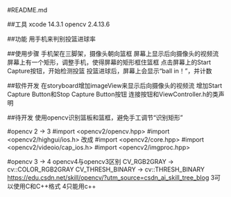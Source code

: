 #README.md

##工具
xcode 14.3.1
opencv 2.4.13.6

##功能
用手机来判别投篮进球率

##使用步骤
手机架在三脚架，摄像头朝向篮框
屏幕上显示后向摄像头的视频流
屏幕上有一个矩形，调整手机，使得屏幕的矩形框住篮框
点击屏幕上的Start Capture按钮，开始检测投篮
投篮进球后，屏幕上会显示“ball in！”，并计数

##软件开发
在storyboard增加imageView来显示后向摄像头的视频流
增加Start Capture Button和Stop Capture Button按钮
连接按钮和ViewController.h的类声明

##待开发
使用opencv识别篮板和篮框，避免手工调节“识别矩形”

#opencv 2 -> 3
#import <opencv2/opencv.hpp>
#import <opencv2/highgui/ios.h>
改成
#import <opencv2/core.hpp>
#import <opencv2/videoio/cap_ios.h>
#import <opencv2/imgproc.hpp>

#opencv 3 -> 4
opencv4与opencv3区别
   CV_RGB2GRAY -> cv::COLOR_RGB2GRAY
   CV_THRESH_BINARY -> cv::THRESH_BINARY
https://edu.csdn.net/skill/opencv/?utm_source=csdn_ai_skill_tree_blog
3可以使用C和C++格式
4只能用c++

